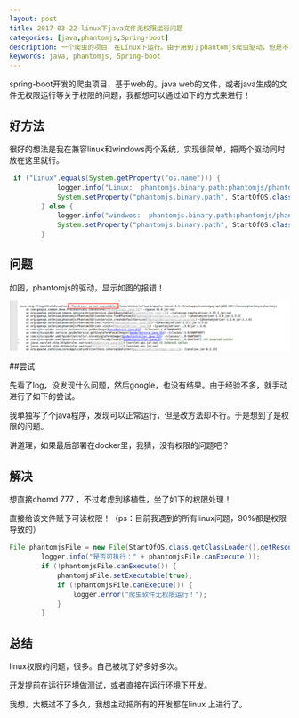 ```yaml
---
layout: post
title: 2017-03-22-linux下java文件无权限运行问题
categories: [java,phantomjs,Spring-boot]
description: 一个爬虫的项目，在Linux下运行。由于用到了phantomjs爬虫驱动，但是不可运行。
keywords: java, phantomjs, Spring-boot
---
```



spring-boot开发的爬虫项目，基于web的。java web的文件，或者java生成的文件无权限运行等关于权限的问题，我都想可以通过如下的方式来进行！

## 好方法

很好的想法是我在兼容linux和windows两个系统，实现很简单，把两个驱动同时放在这里就行。

``` java
 if ("Linux".equals(System.getProperty("os.name"))) {
            logger.info("Linux:  phantomjs.binary.path:phantomjs/phantomjs");
            System.setProperty("phantomjs.binary.path", StartOfOS.class.getClassLoader().getResource("").getPath() + "phantomjs/phantomjs");
        } else {
            logger.info("windwos:  phantomjs.binary.path:phantomjs/phantomjs.exe");
            System.setProperty("phantomjs.binary.path", StartOfOS.class.getClassLoader().getResource("").getPath() + "phantomjs/phantomjs.exe");
        }
```


## 问题

如图，phantomjs的驱动，显示如图的报错！

![phantomjs.png](/images/blog/phantomjs.png) 

##尝试

先看了log，没发现什么问题，然后google，也没有结果。由于经验不多，就手动进行了如下的尝试。

我单独写了个java程序，发现可以正常运行，但是改方法却不行。于是想到了是权限的问题。

讲道理，如果最后部署在docker里，我猜，没有权限的问题吧？

## 解决

想直接chomd 777 ，不过考虑到移植性，坐了如下的权限处理！

直接给该文件赋予可读权限！（ps：目前我遇到的所有linux问题，90%都是权限导致的）

```java
File phantomjsFile = new File(StartOfOS.class.getClassLoader().getResource("").getPath() + "phantomjs/phantomjs");
        logger.info("是否可执行：" + phantomjsFile.canExecute());
        if (!phantomjsFile.canExecute()) {
            phantomjsFile.setExecutable(true);
            if (!phantomjsFile.canExecute()) {
                logger.error("爬虫软件无权限运行！");
            }
        }
```

## 总结

linux权限的问题，很多。自己被坑了好多好多次。

开发提前在运行环境做测试，或者直接在运行环境下开发。

我想，大概过不了多久，我想主动把所有的开发都在linux 上进行了。